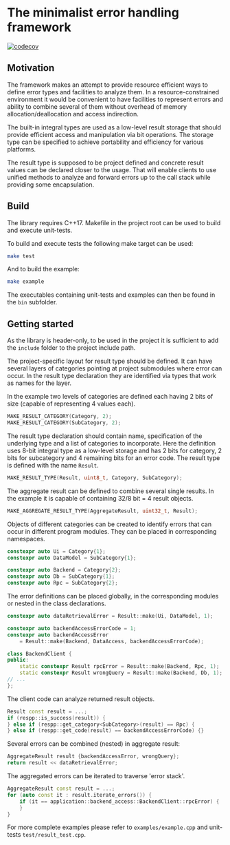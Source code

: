 # The minimalist error handling framework

[![codecov](https://codecov.io/gh/vvish/cpp_result/branch/master/graph/badge.svg)](https://codecov.io/gh/vvish/cpp_result)

## Motivation

The framework makes an attempt to provide resource efficient ways to define 
error types and facilities to analyze them. In a resource-constrained 
environment it would be convenient to have facilities to represent errors and 
ability to combine several of them without overhead of memory 
allocation/deallocation and access indirection.

The built-in integral types are used as a low-level result storage that should
provide efficient access and manipulation via bit operations. The storage type
can be specified to achieve portability and efficiency for various platforms.

The result type is supposed to be project defined and concrete result values
can be declared closer to the usage. That will enable clients to use unified
methods to analyze and forward errors up to the call stack while providing some
encapsulation.

## Build

The library requires C++17.
Makefile in the project root can be used to build and execute unit-tests.

To build and execute tests the following make target can be used:

```sh
make test
```

And to build the example:

```sh
make example
```

The executables containing unit-tests and examples can then be found in the
`bin` subfolder.

## Getting started

As the library is header-only, to be used in the project it is sufficient to add 
the `include` folder to the project include path.

The project-specific layout for result type should be defined.
It can have several layers of categories pointing at project submodules where
error can occur. In the result type declaration they are identified via
types that work as names for the layer.

In the example two levels of categories are defined each having 2 bits of size
(capable of representing 4 values each).
```c++
MAKE_RESULT_CATEGORY(Category, 2);
MAKE_RESULT_CATEGORY(SubCategory, 2);
```

The result type declaration should contain name, specification of the
underlying type and a list of categories to incorporate. Here the definition
uses 8-bit integral type as a low-level storage and has 2 bits for category, 2
bits for subcategory and 4 remaining bits for an error code.
The result type is defined with the name `Result`.

```c++
MAKE_RESULT_TYPE(Result, uint8_t, Category, SubCategory);
```
The aggregate result can be defined to combine several single results.
In the example it is capable of containing 32/8 bit = 4 result objects.

```c++
MAKE_AGGREGATE_RESULT_TYPE(AggregateResult, uint32_t, Result);
```

Objects of different categories can be created to identify errors that can
occur in different program modules. They can be placed in corresponding
namespaces.

```c++
constexpr auto Ui = Category{1};
constexpr auto DataModel = SubCategory{1};

constexpr auto Backend = Category{2};
constexpr auto Db = SubCategory{1};
constexpr auto Rpc = SubCategory{2};
```

The error definitions can be placed globally, in the corresponding modules
or nested in the class declarations.

```c++
constexpr auto dataRetrievalError = Result::make(Ui, DataModel, 1);

constexpr auto backendAccessErrorCode = 1;
constexpr auto backendAccessError
    = Result::make(Backend, DataAccess, backendAccessErrorCode);

class BackendClient {
public:
    static constexpr Result rpcError = Result::make(Backend, Rpc, 1);
    static constexpr Result wrongQuery = Result::make(Backend, Db, 1);
// ...
};
```

The client code can analyze returned result objects.

```c++
Result const result = ...;
if (respp::is_success(result)) {
} else if (respp::get_category<SubCategory>(result) == Rpc) {
} else if (respp::get_code(result) == backendAccessErrorCode) {}
```

Several errors can be combined (nested) in aggregate result:

```c++
AggregateResult result {backendAccessError, wrongQuery};
return result << dataRetrievalError;
```

The aggregated errors can be iterated to traverse 'error stack'.

```c++
AggregateResult const result = ...;
for (auto const it : result.iterate_errors()) {
    if (it == application::backend_access::BackendClient::rpcError) {
    }
}
```

For more complete examples please refer to `examples/example.cpp` 
and unit-tests `test/result_test.cpp`.